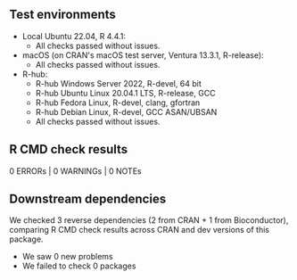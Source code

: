 ## Test environments

- Local Ubuntu 22.04, R 4.4.1:
    - All checks passed without issues.
- macOS (on CRAN's macOS test server, Ventura 13.3.1, R-release):
    - All checks passed without issues.
- R-hub:
    - R-hub Windows Server 2022, R-devel, 64 bit
    - R-hub Ubuntu Linux 20.04.1 LTS, R-release, GCC
    - R-hub Fedora Linux, R-devel, clang, gfortran
    - R-hub Debian Linux, R-devel, GCC ASAN/UBSAN
    - All checks passed without issues.

## R CMD check results

0 ERRORs | 0 WARNINGs | 0 NOTEs
  
## Downstream dependencies

We checked 3 reverse dependencies (2 from CRAN + 1 from Bioconductor), comparing R CMD check results across CRAN and dev versions of this package.

 * We saw 0 new problems
 * We failed to check 0 packages
